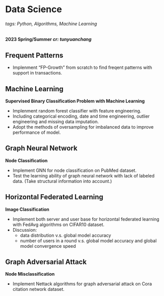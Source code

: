 # Data Science
###### tags: Python, Algorithms, Machine Learning
#### **2023 Spring/Summer**  *cr: tunyuanchang*

## Frequent Patterns
* Implenment “FP-Growth” from scratch to find freqent patterns with support in transactions.
  
## Machine Learning
**Supervised Binary Classification Problem with Machine Learning**
* Implenment random forest classifier with feature engineering.
* Including categorical encoding, date and time engineering, outlier engineering and missing data imputation.
* Adopt the methods of oversampling for imbalanced data to improve performance of model.
  
## Graph Neural Network
**Node Classification**
* Implement GNN for node classification on PubMed dataset.
* Test the learning ability of graph neural network with lack of labeled data. (Take structural information into account.)

## Horizontal Federated Learning
**Image Classification**
* Implement both server and user base for horizontal federated learning with FedAvg algorithms on CIFAR10 dataset.
* Discussion:
  * data distribution v.s. global model accuracy
  * number of users in a round v.s. global model accuracy and global model convergence speed

## Graph Adversarial Attack
**Node Misclassification**
* Implement Nettack algorithms for graph adversarial attack on Cora citation network dataset.
